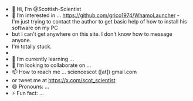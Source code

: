 - 👋 Hi, I’m @Scottish-Scientist
- 👀 I’m interested in ... https://github.com/grico1974/WhamoLauncher - I'm just trying to contact the author to get basic help of how to install his software on my PC
- but I can't get anywhere on this site. I don't know how to message anyone.
- I'm totally stuck. 
- 
- 🌱 I’m currently learning ...
- 💞️ I’m looking to collaborate on ...
- 📫 How to reach me ... sciencescot ([at]) gmail.com
- or tweet me at https://x.com/scot_scientist  
- 😄 Pronouns: ...
- ⚡ Fun fact: ...

<!---
Scottish-Scientist/Scottish-Scientist is a ✨ special ✨ repository because its `README.md` (this file) appears on your GitHub profile.
You can click the Preview link to take a look at your changes.
--->
